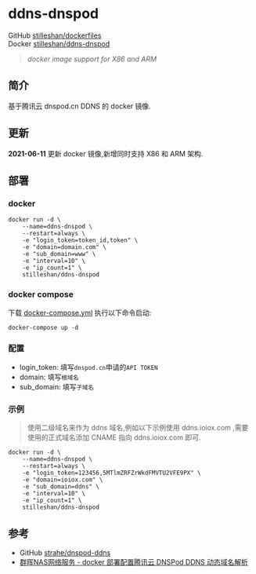 # ddns-dnspod

GitHub [stilleshan/dockerfiles](https://github.com/stilleshan/dockerfiles)  
Docker [stilleshan/ddns-dnspod](https://hub.docker.com/r/stilleshan/ddns-dnspod)
> *docker image support for X86 and ARM*

## 简介
基于腾讯云 dnspod.cn DDNS 的 docker 镜像.

## 更新
**2021-06-11** 更新 docker 镜像,新增同时支持 X86 和 ARM 架构.

## 部署
### docker
```shell
docker run -d \
    --name=ddns-dnspod \
    --restart=always \
    -e "login_token=token_id,token" \
    -e "domain=domain.com" \
    -e "sub_domain=www" \
    -e "interval=10" \
    -e "ip_count=1" \
    stilleshan/ddns-dnspod
```

### docker compose
下载 [docker-compose.yml](https://raw.githubusercontent.com/stilleshan/dockerfiles/main/ddns-dnspod/docker-compose.yml) 执行以下命令启动:
```shell
docker-compose up -d
```

### 配置
- login_token: 填写`dnspod.cn`申请的`API TOKEN`
- domain: 填写`根域名`
- sub_domain: 填写`子域名`

### 示例
> 使用二级域名来作为 ddns 域名,例如以下示例使用 ddns.ioiox.com ,需要使用的正式域名添加 CNAME 指向 ddns.ioiox.com 即可.
```shell
docker run -d \
    --name=ddns-dnspod \
    --restart=always \
    -e "login_token=123456,5MTlmZRFZrWkdFMVTU2VFE9PX" \
    -e "domain=ioiox.com" \
    -e "sub_domain=ddns" \
    -e "interval=10" \
    -e "ip_count=1" \
    stilleshan/ddns-dnspod
```

## 参考
- GitHub [strahe/dnspod-ddns](https://github.com/strahe/dnspod-ddns)
- [群晖NAS网络服务 - docker 部署配置腾讯云 DNSPod DDNS 动态域名解析](https://www.ioiox.com/archives/112.html)

